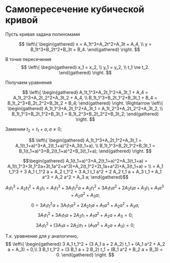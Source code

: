 # Самопересечение кубической кривой

Пусть кривая задана полиномами

$$
\left\{
\begin{gathered}
x = A_1t^3+A_2t^2+A_3t + A_4, \\
y = B_1t^3+B_2t^2+B_3t + B_4.
\end{gathered}
\right.
$$

В точке пересечения
$$
\left\{
\begin{gathered}
x_1 = x_2, \\
y_1 = y_2, \\
t_1 \ne t_2.
\end{gathered}
\right.
$$

Получаем уравнения

$$
\left\{
\begin{gathered}
A_1t_1^3+A_2t_1^2+A_3t_1 + A_4 = A_1t_2^3+A_2t_2^2+A_3t_2 + A_4, \\
B_1t_1^3+B_2t_1^2+B_3t_1 + B_4 = B_1t_2^3+B_2t_2^2+B_3t_2 + B_4;
\end{gathered}
\right.
\Rightarrow
\left\{
\begin{gathered}
A_1t_1^3+A_2t_1^2+A_3t_1 = A_1t_2^3+A_2t_2^2+A_3t_2, \\
B_1t_1^3+B_2t_1^2+B_3t_1 = B_1t_2^3+B_2t_2^2+B_3t_2;
\end{gathered}
\right.
$$

Заменим $t_2 = t_1+a,\, a \ne 0$;

$$
\left\{
\begin{gathered}
A_1t_1^3+A_2t_1^2+A_3t_1 = A_1(t_1+a)^3+A_2(t_1+a)^2+A_3(t_1+a), \\
B_1t_1^3+B_2t_1^2+B_3t_1 = B_1(t_1+a)^3+B_2(t_1+a)^2+B_3(t_1+a);
\end{gathered}
\right.
$$

$$\begin{gathered}
A_1(t_1+a)^3+A_2(t_1+a)^2+A_3(t_1+a) 
= A_1(t_1^3+3t_1^2a+3t_1a^2+a^3)+A_2(t_1^2+2t_1a+a^2)+A_3(t_1+a)
= \\
= A_1 t_1^3 + 3 A_1 t_1^2 a + A_2 t_1^2 + 3 A_1 t_1 a^2 + 2 A_2 t_1 a + A_3 t_1 + A_1 a^3 + A_2 a^2 + A_3 a;
\end{gathered}$$

$$ A_1 t_1^3 + A_2 t_1^2 + A_3 t_1 = 
A_1 t_1^3 + 3 A_1 t_1^2 a + A_2 t_1^2 + 3 A_1 t_1 a^2 + 2 A_2 t_1 a + A_3 t_1 + A_1 a^3 + A_2 a^2 + A_3 a;$$
$$0 = 3 A_1 t_1^2 a + 3 A_1 t_1 a^2 + 2 A_2 t_1 a + A_1 a^3 + A_2 a^2 + A_3 a;$$
$$3 A_1 t_1^2 + 3 A_1 t_1 a + 2 A_2 t_1 + A_1 a^2 + A_2 a + A_3 = 0;$$
$$3 A_1 t_1^2 + (3 A_1 a + 2 A_2) t_1 + (A_1 a^2 + A_2 a + A_3) = 0;$$

Т.к. уравнение для $y$ аналогично,
$$
\left\{
\begin{gathered}
3 A_1 t_1^2 + (3 A_1 a + 2 A_2) t_1 + (A_1 a^2 + A_2 a + A_3) = 0,\\
3 B_1 t_1^2 + (3 B_1 a + 2 B_2) t_1 + (B_1 a^2 + B_2 a + B_3) = 0.
\end{gathered}
\right.
$$